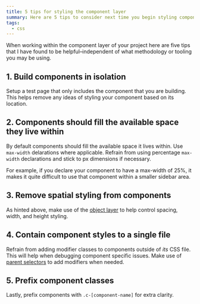 ```yaml
---
title: 5 tips for styling the component layer
summary: Here are 5 tips to consider next time you begin styling components for a project.
tags:
  - css
---
```

When working within the component layer of your project here are five tips that I have found to be helpful–independent of what methodology or tooling you may be using.

## 1. Build components in isolation

Setup a test page that only includes the component that you are building. This helps remove any ideas of styling your component based on its location.

## 2. Components should fill the available space they live within

By default components should fill the available space it lives within. Use `max-width` delarations where applicable. Refrain from using percentage `max-width` declarations and stick to px dimensions if necessary.

For example, if you declare your component to have a max-width of 25%, it makes it quite difficult to use that component within a smaller sidebar area.

## 3. Remove spatial styling from components

As hinted above, make use of the [object layer](https://smoothie-css.com/#2-global) to help control spacing, width, and height styling.

## 4. Contain component styles to a single file

Refrain from adding modifier classes to components outside of *its* CSS file. This will help when debugging component specific issues. Make use of [parent selectors](http://thesassway.com/intermediate/referencing-parent-selectors-using-ampersand) to add modifiers when needed.

## 5. Prefix component classes

Lastly, prefix components with `.c-[component-name]` for extra clarity.
